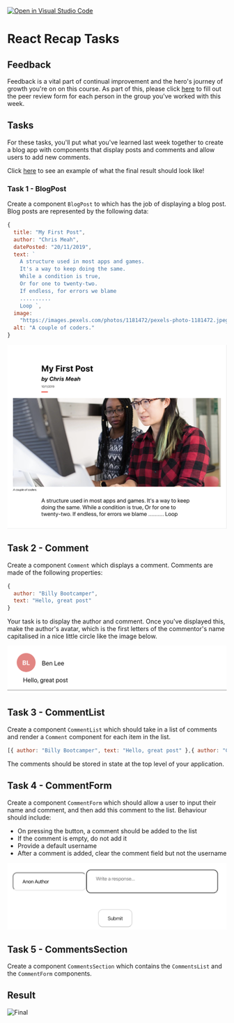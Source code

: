 [![Open in Visual Studio Code](https://classroom.github.com/assets/open-in-vscode-f059dc9a6f8d3a56e377f745f24479a46679e63a5d9fe6f495e02850cd0d8118.svg)](https://classroom.github.com/online_ide?assignment_repo_id=6656896&assignment_repo_type=AssignmentRepo)
# React Recap Tasks

## Feedback

Feedback is a vital part of continual improvement and the hero's journey of growth you're on on this course. As part of this, please click [here](https://forms.gle/BJWLNvSgKsp9rkbF8) to fill out the peer review form for each person in the group you've worked with this week.

## Tasks

For these tasks, you'll put what you've learned last week together to create a blog app with components that display posts and comments and allow users to add new comments.

Click [here](Final.png) to see an example of what the final result should look like!

### Task 1 - BlogPost

Create a component `BlogPost` to which has the job of displaying a blog post. Blog posts are represented by the following data:

```JavaScript
{
  title: "My First Post",
  author: "Chris Meah",
  datePosted: "20/11/2019",
  text: `
    A structure used in most apps and games.
    It's a way to keep doing the same.
    While a condition is true,
    Or for one to twenty-two.
    If endless, for errors we blame
    ..........
    Loop `,
  image:
    "https://images.pexels.com/photos/1181472/pexels-photo-1181472.jpeg?auto=compress&cs=tinysrgb&dpr=2&h=750&w=1260",
  alt: "A couple of coders."
}
```

![BlogPost](BlogPost.png)

## Task 2 - Comment

Create a component `Comment` which displays a comment. Comments are made of the following properties:

```JavaScript
{
  author: "Billy Bootcamper",
  text: "Hello, great post"
}
```

Your task is to display the author and comment. Once you've displayed this, make the author's avatar, which is the first letters of the commentor's name capitalised in a nice little circle like the image below.

![Comment](Comment.png)

## Task 3 - CommentList

Create a component `CommentList` which should take in a list of comments and render a `Comment` component for each item in the list.

```JavaScript
[{ author: "Billy Bootcamper", text: "Hello, great post" },{ author: "Chris Meah", text: "Many thank yous" }]
```

The comments should be stored in state at the top level of your application.

## Task 4 - CommentForm

Create a component `CommentForm` which should allow a user to input their name and comment, and then add this comment to the list. Behaviour should include:

- On pressing the button, a comment should be added to the list
- If the comment is empty, do not add it
- Provide a default username
- After a comment is added, clear the comment field but not the username

![CommentForm](CommentForm.png)

## Task 5 - CommentsSection

Create a component `CommentsSection` which contains the `CommentsList` and the `CommentForm` components.

## Result

![Final](Final.png)
